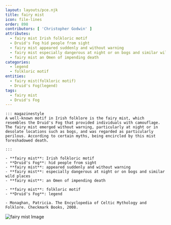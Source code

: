 ```yaml
---
layout: layouts/pce.njk
title: fairy mist
icon: file-lines
order: 898
contributors: [ 'Christopher Godwin' ]
attributes:
  - fairy mist Irish folkloric motif
  - Druid's Fog hid people from sight
  - fairy mist appeared suddenly and without warning
  - fairy mist especially dangerous at night or on bogs and similar wild places
  - fairy mist an Omen of impending death
categories:
  - legend
  - folkloric motif
entities:
  - fairy mist(folkloric motif)
  - Druid's Fog(legend)
tags:
  - fairy mist
  - Druid's Fog
---
```

``` tab [group1:Info]
::: magazinestyle
A well-known motif in Irish folklore is the fairy mist, which resembles the Druid's Fog that provided individuals with camouflage. The fairy mist emerged without warning, particularly at night or in desolate locations such as bogs, and was regarded as particularly perilous. According to certain myths, being encircled by this mist foreshadowed death.

:::
```
``` tab [group1:Attributes]
- **fairy mist**: Irish folkloric motif
- **Druid's Fog**: hid people from sight
- **fairy mist**: appeared suddenly and without warning
- **fairy mist**: especially dangerous at night or on bogs and similar wild places
- **fairy mist**: an Omen of impending death
```
``` tab [group1:Entities]
- **fairy mist**: folkloric motif
- **Druid's Fog**: legend
```
``` tab [group1:Sources]
- Monaghan, Patricia. The Encyclopedia of Celtic Mythology and Folklore. Checkmark Books, 2008.
```
![fairy mist Image]([None])
